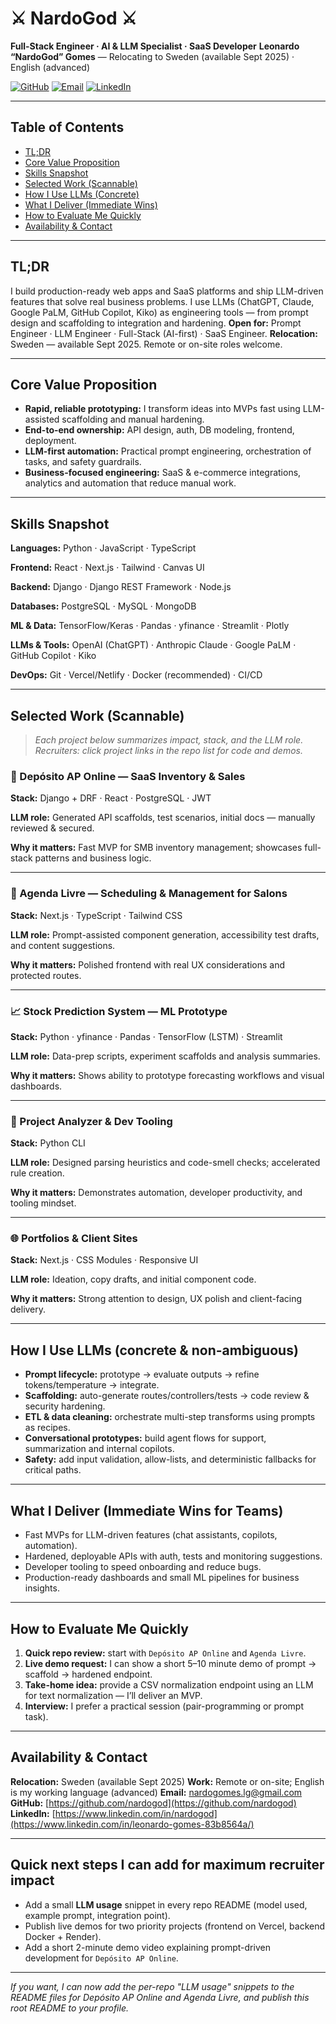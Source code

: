 # ⚔️ NardoGod ⚔️

**Full-Stack Engineer · AI & LLM Specialist · SaaS Developer**
**Leonardo “NardoGod” Gomes** — Relocating to Sweden (available Sept 2025) · English (advanced)

[![GitHub](https://img.shields.io/badge/GitHub-100000?style=for-the-badge\&logo=github\&logoColor=white)](https://github.com/nardogod) [![Email](https://img.shields.io/badge/Email-D14836?style=for-the-badge\&logo=gmail\&logoColor=white)](mailto:nardogomes.lg@gmail.com) [![LinkedIn](https://img.shields.io/badge/LinkedIn-0A66C2?style=for-the-badge\&logo=linkedin\&logoColor=white)](https://www.linkedin.com/in/nardogod)

---

## Table of Contents

* [TL;DR](#tldr)
* [Core Value Proposition](#core-value-proposition)
* [Skills Snapshot](#skills-snapshot)
* [Selected Work (Scannable)](#selected-work-scannable)
* [How I Use LLMs (Concrete)](#how-i-use-llms-concrete)
* [What I Deliver (Immediate Wins)](#what-i-deliver-immediate-wins)
* [How to Evaluate Me Quickly](#how-to-evaluate-me-quickly)
* [Availability & Contact](#availability--contact)

---

## TL;DR

I build production-ready web apps and SaaS platforms and ship LLM-driven features that solve real business problems. I use LLMs (ChatGPT, Claude, Google PaLM, GitHub Copilot, Kiko) as engineering tools — from prompt design and scaffolding to integration and hardening.
**Open for:** Prompt Engineer · LLM Engineer · Full-Stack (AI-first) · SaaS Engineer.
**Relocation:** Sweden — available Sept 2025. Remote or on-site roles welcome.

---

## Core Value Proposition

* **Rapid, reliable prototyping:** I transform ideas into MVPs fast using LLM-assisted scaffolding and manual hardening.
* **End-to-end ownership:** API design, auth, DB modeling, frontend, deployment.
* **LLM-first automation:** Practical prompt engineering, orchestration of tasks, and safety guardrails.
* **Business-focused engineering:** SaaS & e-commerce integrations, analytics and automation that reduce manual work.

---

## Skills Snapshot

**Languages:** Python · JavaScript · TypeScript

**Frontend:** React · Next.js · Tailwind · Canvas UI

**Backend:** Django · Django REST Framework · Node.js

**Databases:** PostgreSQL · MySQL · MongoDB

**ML & Data:** TensorFlow/Keras · Pandas · yfinance · Streamlit · Plotly

**LLMs & Tools:** OpenAI (ChatGPT) · Anthropic Claude · Google PaLM · GitHub Copilot · Kiko

**DevOps:** Git · Vercel/Netlify · Docker (recommended) · CI/CD



---

## Selected Work (Scannable)

> *Each project below summarizes impact, stack, and the LLM role. Recruiters: click project links in the repo list for code and demos.*

### 🧰 Depósito AP Online — SaaS Inventory & Sales

**Stack:** Django + DRF · React · PostgreSQL · JWT

**LLM role:** Generated API scaffolds, test scenarios, initial docs — manually reviewed & secured.

**Why it matters:** Fast MVP for SMB inventory management; showcases full-stack patterns and business logic.

---

### 📅 Agenda Livre — Scheduling & Management for Salons

**Stack:** Next.js · TypeScript · Tailwind CSS

**LLM role:** Prompt-assisted component generation, accessibility test drafts, and content suggestions.

**Why it matters:** Polished frontend with real UX considerations and protected routes.

---

### 📈 Stock Prediction System — ML Prototype

**Stack:** Python · yfinance · Pandas · TensorFlow (LSTM) · Streamlit

**LLM role:** Data-prep scripts, experiment scaffolds and analysis summaries.

**Why it matters:** Shows ability to prototype forecasting workflows and visual dashboards.

---

### 🔧 Project Analyzer & Dev Tooling

**Stack:** Python CLI

**LLM role:** Designed parsing heuristics and code-smell checks; accelerated rule creation.

**Why it matters:** Demonstrates automation, developer productivity, and tooling mindset.

---

### 🌐 Portfolios & Client Sites

**Stack:** Next.js · CSS Modules · Responsive UI

**LLM role:** Ideation, copy drafts, and initial component code.

**Why it matters:** Strong attention to design, UX polish and client-facing delivery.

---

## How I Use LLMs (concrete & non-ambiguous)

* **Prompt lifecycle:** prototype → evaluate outputs → refine tokens/temperature → integrate.
* **Scaffolding:** auto-generate routes/controllers/tests → code review & security hardening.
* **ETL & data cleaning:** orchestrate multi-step transforms using prompts as recipes.
* **Conversational prototypes:** build agent flows for support, summarization and internal copilots.
* **Safety:** add input validation, allow-lists, and deterministic fallbacks for critical paths.

---

## What I Deliver (Immediate Wins for Teams)

* Fast MVPs for LLM-driven features (chat assistants, copilots, automation).
* Hardened, deployable APIs with auth, tests and monitoring suggestions.
* Developer tooling to speed onboarding and reduce bugs.
* Production-ready dashboards and small ML pipelines for business insights.

---

## How to Evaluate Me Quickly

1. **Quick repo review:** start with `Depósito AP Online` and `Agenda Livre`.
2. **Live demo request:** I can show a short 5–10 minute demo of prompt → scaffold → hardened endpoint.
3. **Take-home idea:** provide a CSV normalization endpoint using an LLM for text normalization — I’ll deliver an MVP.
4. **Interview:** I prefer a practical session (pair-programming or prompt task).

---

## Availability & Contact

**Relocation:** Sweden (available Sept 2025)
**Work:** Remote or on-site; English is my working language (advanced)
**Email:** [nardogomes.lg@gmail.com](mailto:nardogomes.lg@gmail.com)
**GitHub:** [https://github.com/nardogod](https://github.com/nardogod)
**LinkedIn:** [https://www.linkedin.com/in/nardogod](https://www.linkedin.com/in/leonardo-gomes-83b8564a/)

---

## Quick next steps I can add for maximum recruiter impact

* Add a small **LLM usage** snippet in every repo README (model used, example prompt, integration point).
* Publish live demos for two priority projects (frontend on Vercel, backend Docker + Render).
* Add a short 2-minute demo video explaining prompt-driven development for `Depósito AP Online`.

---

*If you want, I can now add the per-repo "LLM usage" snippets to the README files for Depósito AP Online and Agenda Livre, and publish this root README to your profile.*
